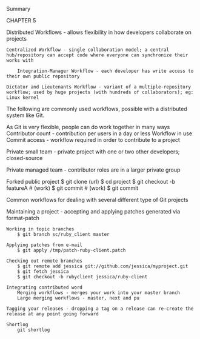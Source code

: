 Summary

CHAPTER 5

Distributed Workflows - allows flexibility in how developers collaborate on projects

	Centralized Workflow - single collaboration model; a central hub/repository can accept code where everyone can synchronize their works with
	
		Integration-Manager Workflow - each developer has write access to their own public repository

	Dictator and Lieutenants Workflow - variant of a multiple-repository workflow; used by huge projects (with hundreds of collaborators); eg: Linux kernel
	
The following are commonly used workflows, possible with a distributed system like Git.

As Git is very flexible, people can do work together in many ways
	Contributor count - contribution per users in a day or less
	Workflow in use
	Commit access - workflow required in order to contribute to a project

Private small team - private project with one or two other developers; closed-source

Private managed team - contributor roles are in a larger private group

Forked public project
	$ git clone (url)
	$ cd project
	$ git checkout -b featureA
	# (work)
	$ git commit
	# (work)
	$ git commit
	
Common workflows for dealing with several different type of Git projects

Maintaining a project - accepting and applying patches generated via
	format-patch

	Working in topic branches
		$ git branch sc/ruby_client master
		
	Applying patches from e-mail
		$ git apply /tmp/patch-ruby-client.patch
		
	Checking out remote branches
		$ git remote add jessica git://github.com/jessica/myproject.git
		$ git fetch jessica
		$ git checkout -b rubyclient jessica/ruby-client
		
	Integrating contributed word
		Merging workflows - merges your work into your master branch
		Large merging workflows - master, next and pu
		
	Tagging your releases - dropping a tag on a release can re-create the release at any point going forward
		
	Shortlog
		git shortlog               
	
	
		
